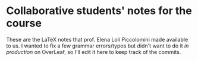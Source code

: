 # Collaborative students' notes for the course

These are the LaTeX notes that prof. Elena Loli Piccolomini made available to us. I wanted to fix a few grammar errors/typos but didn't want to do it _in production_ on OverLeaf, so I'll edit it here to keep track of the commits.
